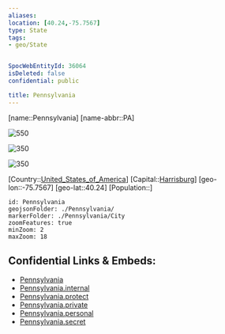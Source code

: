 ```yaml
---
aliases: 
location: [40.24,-75.7567]
type: State
tags:
- geo/State


SpocWebEntityId: 36064
isDeleted: false
confidential: public

title: Pennsylvania
---
```

[name::Pennsylvania]
[name-abbr::PA]

![550](geo/Continent/North-America/United_States_of_America/Pennsylvania/Coat_of_arms_of_Pennsylvania.svg)

![350](geo/Continent/North-America/United_States_of_America/Pennsylvania/Seal_of_Pennsylvania.svg)

![350](geo/Continent/North-America/United_States_of_America/Pennsylvania/Flag_of_Pennsylvania.svg)

[Country::[United_States_of_America](geo/Continent/North-America/United_States_of_America.md)]
[Capital::[Harrisburg](geo/Continent/North-America/United_States_of_America/Pennsylvania/City/Harrisburg.md)]
[geo-lon::-75.7567]
[geo-lat::40.24]
[Population::]



```leaflet
id: Pennsylvania
geojsonFolder: ./Pennsylvania/
markerFolder: ./Pennsylvania/City
zoomFeatures: true 
minZoom: 2 
maxZoom: 18
```


## Confidential Links & Embeds: 
- [Pennsylvania](../../../../../_public/geo/Continent/North-America/United_States_of_America/Pennsylvania.md) 
- [Pennsylvania.internal](../../../../../_internal/geo/Continent/North-America/United_States_of_America/Pennsylvania.internal.md) 
- [Pennsylvania.protect](../../../../../_protect/geo/Continent/North-America/United_States_of_America/Pennsylvania.protect.md) 
- [Pennsylvania.private](../../../../../_private/geo/Continent/North-America/United_States_of_America/Pennsylvania.private.md) 
- [Pennsylvania.personal](../../../../../_personal/geo/Continent/North-America/United_States_of_America/Pennsylvania.personal.md) 
- [Pennsylvania.secret](../../../../../_secret/geo/Continent/North-America/United_States_of_America/Pennsylvania.secret.md) 
